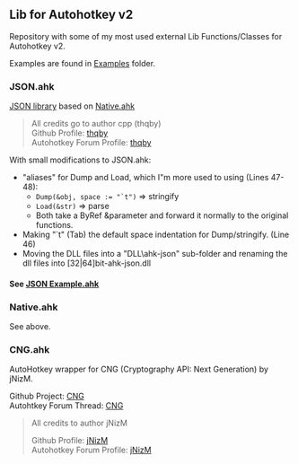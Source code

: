## Lib for Autohotkey v2 

Repository with some of my most used external Lib Functions/Classes for Autohotkey v2.

Examples are found in [Examples](https://github.com/marium0505/ahk2_mlib/blob/main/Examples) folder.

### JSON.ahk

[JSON library](https://www.autohotkey.com/boards/viewtopic.php?p=446749#p446749) based on [Native.ahk](https://www.autohotkey.com/boards/viewtopic.php?p=445069#p445069)

> All credits go to author cpp (thqby)  
> Github Profile: [thqby](https://github.com/thqby)  
> Autohotkey Forum Profile: [thqby](https://www.autohotkey.com/boards/memberlist.php?mode=viewprofile&u=133937&sid=288b949250e308d97df072f5e58908ff)

With small modifications to JSON.ahk:

*   "aliases" for Dump and Load, which I"m more used to using (Lines 47-48):
    *   ``Dump(&obj, space := "`t")`` => stringify
    *   `Load(&str)` => parse
    *   Both take a ByRef &parameter and forward it normally to the original functions.
*   Making "\`t" (Tab) the default space indentation for Dump/stringify. (Line 46)
*   Moving the DLL files into a "DLL\\ahk-json" sub-folder and renaming the dll files into \[32|64\]bit-ahk-json.dll

#### See [JSON Example.ahk](https://github.com/marium0505/ahk2_mlib/blob/main/Examples/JSON/JSON_Example.ahk)

### Native.ahk

See above.

### CNG.ahk

AutoHotkey wrapper for CNG (Cryptography API: Next Generation) by jNizM.

Github Project: [CNG](https://github.com/jNizM/AHK_CNG)  
Autohtkey Forum Thread: [CNG](https://www.autohotkey.com/boards/viewtopic.php?t=96117)

> All credits to author jNizM
> 
> Github Profile: [jNizM](https://github.com/jNizM)  
> Autohotkey Forum Profile: [jNizM](https://www.autohotkey.com/boards/memberlist.php?mode=viewprofile&u=75)
